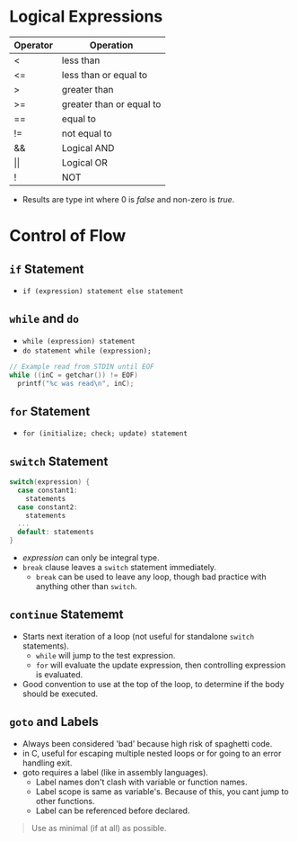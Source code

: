 <!--
  Author:  NE- https://github.com/NE-
  Date:    2022 September 10
  Purpose: C Control of Flow and Logical Expressions
-->

# Logical Expressions
 | Operator | Operation |
 | -------- | --------- |
 | < | less than |
 | <= | less than or equal to |
 | > | greater than |
 | >= | greater than or equal to |
 | == | equal to |
 | != | not equal to |
 | && | Logical AND |
 | \|\| | Logical OR |
 | ! | NOT |
- Results are type int where 0 is *false* and non-zero is *true*.


# Control of Flow
## `if` Statement
- `if (expression) statement else statement`
## `while` and `do`
- `while (expression) statement`
- `do statement while (expression);`
```c
// Example read from STDIN until EOF
while ((inC = getchar()) != EOF)
  printf("%c was read\n", inC);
```
## `for` Statement
- `for (initialize; check; update) statement`

## `switch` Statement
```c
switch(expression) {
  case constant1: 
    statements
  case constant2:
    statements
  ...
  default: statements
}
```
- *expression* can only be integral type.
- `break` clause leaves a `switch` statement immediately.
  - `break` can be used to leave any loop, though bad practice with anything other than `switch`.

## `continue` Statememt
- Starts next iteration of a loop (not useful for standalone `switch` statements).
  - `while` will jump to the test expression.
  - `for` will evaluate the update expression, then controlling expression is evaluated.
- Good convention to use at the top of the loop, to determine if the body should be executed.

## `goto` and Labels
- Always been considered 'bad' because high risk of spaghetti code.
- in C, useful for escaping multiple nested loops or for going to an error handling exit.
- goto requires a label (like in assembly languages).
  - Label names don't clash with variable or function names.
  - Label scope is same as variable's. Because of this, you cant jump to other functions.
  - Label can be referenced before declared.
> Use as minimal (if at all) as possible.
